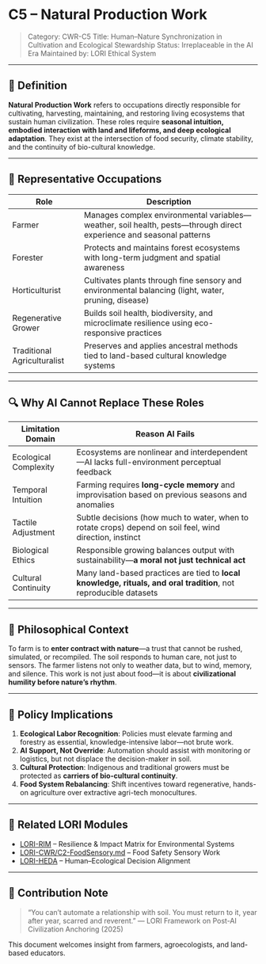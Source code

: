 # C5 – Natural Production Work
> Category: CWR-C5
> Title: Human–Nature Synchronization in Cultivation and Ecological Stewardship
> Status: Irreplaceable in the AI Era
> Maintained by: LORI Ethical System

---

## 🧭 Definition

**Natural Production Work** refers to occupations directly responsible for cultivating, harvesting, maintaining, and restoring living ecosystems that sustain human civilization. These roles require **seasonal intuition, embodied interaction with land and lifeforms, and deep ecological adaptation**. They exist at the intersection of food security, climate stability, and the continuity of bio-cultural knowledge.

---

## 🌾 Representative Occupations

| Role | Description |
|-----------------------|-------------|
| Farmer | Manages complex environmental variables—weather, soil health, pests—through direct experience and seasonal patterns |
| Forester | Protects and maintains forest ecosystems with long-term judgment and spatial awareness |
| Horticulturist | Cultivates plants through fine sensory and environmental balancing (light, water, pruning, disease) |
| Regenerative Grower | Builds soil health, biodiversity, and microclimate resilience using eco-responsive practices |
| Traditional Agriculturalist | Preserves and applies ancestral methods tied to land-based cultural knowledge systems |

---

## 🔍 Why AI Cannot Replace These Roles

| Limitation Domain | Reason AI Fails |
|------------------------|------------------|
| Ecological Complexity | Ecosystems are nonlinear and interdependent—AI lacks full-environment perceptual feedback |
| Temporal Intuition | Farming requires **long-cycle memory** and improvisation based on previous seasons and anomalies |
| Tactile Adjustment | Subtle decisions (how much to water, when to rotate crops) depend on soil feel, wind direction, instinct |
| Biological Ethics | Responsible growing balances output with sustainability—**a moral not just technical act** |
| Cultural Continuity | Many land-based practices are tied to **local knowledge, rituals, and oral tradition**, not reproducible datasets |

---

## 🧠 Philosophical Context

To farm is to **enter contract with nature**—a trust that cannot be rushed, simulated, or recompiled.
The soil responds to human care, not just to sensors.
The farmer listens not only to weather data, but to wind, memory, and silence.
This work is not just about food—it is about **civilizational humility before nature’s rhythm**.

---

## 📌 Policy Implications

1. **Ecological Labor Recognition**: Policies must elevate farming and forestry as essential, knowledge-intensive labor—not brute work.
2. **AI Support, Not Override**: Automation should assist with monitoring or logistics, but not displace the decision-maker in soil.
3. **Cultural Protection**: Indigenous and traditional growers must be protected as **carriers of bio-cultural continuity**.
4. **Food System Rebalancing**: Shift incentives toward regenerative, hands-on agriculture over extractive agri-tech monocultures.

---

## 🧩 Related LORI Modules

- [LORI-RIM](../../RIM_Module.md) – Resilience & Impact Matrix for Environmental Systems
- [LORI-CWR/C2-FoodSensory.md](../C2-FoodSensory.md) – Food Safety Sensory Work
- [LORI-HEDA](../../HEDA.md) – Human–Ecological Decision Alignment

---

## 📎 Contribution Note

> “You can’t automate a relationship with soil. You must return to it, year after year, scarred and reverent.”
> — LORI Framework on Post-AI Civilization Anchoring (2025)

This document welcomes insight from farmers, agroecologists, and land-based educators.


